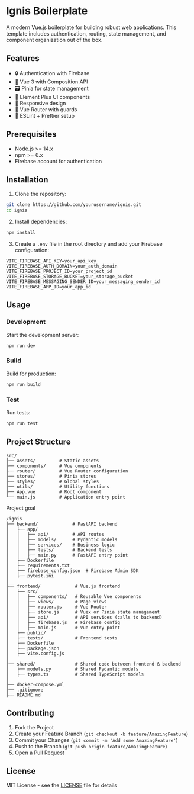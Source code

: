 # Ignis Boilerplate

A modern Vue.js boilerplate for building robust web applications. This template includes authentication, routing, state management, and component organization out of the box.

## Features

- 🔒 Authentication with Firebase
- 🎯 Vue 3 with Composition API
- 🗃️ Pinia for state management
- 🎨 Element Plus UI components
- 📱 Responsive design
- 🚦 Vue Router with guards
- 🔧 ESLint + Prettier setup

## Prerequisites

- Node.js >= 14.x
- npm >= 6.x
- Firebase account for authentication

## Installation

1. Clone the repository:
```bash
git clone https://github.com/yourusername/ignis.git
cd ignis
```

2. Install dependencies:
```bash
npm install
```

3. Create a `.env` file in the root directory and add your Firebase configuration:
```env
VITE_FIREBASE_API_KEY=your_api_key
VITE_FIREBASE_AUTH_DOMAIN=your_auth_domain
VITE_FIREBASE_PROJECT_ID=your_project_id
VITE_FIREBASE_STORAGE_BUCKET=your_storage_bucket
VITE_FIREBASE_MESSAGING_SENDER_ID=your_messaging_sender_id
VITE_FIREBASE_APP_ID=your_app_id
```

## Usage

### Development

Start the development server:
```bash
npm run dev
```

### Build

Build for production:
```bash
npm run build
```

### Test

Run tests:
```bash
npm run test
```

## Project Structure

```
src/
├── assets/         # Static assets
├── components/     # Vue components
├── router/         # Vue Router configuration
├── stores/         # Pinia stores
├── styles/         # Global styles
├── utils/          # Utility functions
├── App.vue         # Root component
└── main.js         # Application entry point
```

Project goal
```
/ignis
├── backend/             # FastAPI backend
│   ├── app/
│   │   ├── api/         # API routes
│   │   ├── models/      # Pydantic models
│   │   ├── services/    # Business logic
│   │   ├── tests/       # Backend tests
│   │   ├── main.py      # FastAPI entry point
│   ├── Dockerfile
│   ├── requirements.txt
│   ├── firebase_config.json  # Firebase Admin SDK
│   ├── pytest.ini
│
├── frontend/             # Vue.js frontend
│   ├── src/
│   │   ├── components/   # Reusable Vue components
│   │   ├── views/        # Page views
│   │   ├── router.js     # Vue Router
│   │   ├── store.js      # Vuex or Pinia state management
│   │   ├── api/          # API services (calls to backend)
│   │   ├── firebase.js   # Firebase config
│   │   ├── main.js       # Vue entry point
│   ├── public/
│   ├── tests/            # Frontend tests
│   ├── Dockerfile
│   ├── package.json
│   ├── vite.config.js
│
├── shared/               # Shared code between frontend & backend
│   ├── models.py         # Shared Pydantic models
│   ├── types.ts          # Shared TypeScript models
│
├── docker-compose.yml
├── .gitignore
├── README.md
```

## Contributing

1. Fork the Project
2. Create your Feature Branch (`git checkout -b feature/AmazingFeature`)
3. Commit your Changes (`git commit -m 'Add some AmazingFeature'`)
4. Push to the Branch (`git push origin feature/AmazingFeature`)
5. Open a Pull Request

## License

MIT License - see the [LICENSE](LICENSE) file for details

